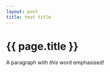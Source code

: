 ```yaml
---
layout: post
title: test title
---
```

# {{ page.title }} #

A paragraph with *this* word emphasised!
